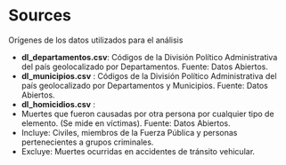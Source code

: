 # Sources
Orígenes de los datos utilizados para el análisis

- **dl_departamentos.csv**: Códigos de la División Político Administrativa del país geolocalizado por Departamentos. Fuente: Datos Abiertos.
- **dl_municipios.csv** : Códigos de la División Político Administrativa del país geolocalizado por Departamentos y Municipios. Fuente: Datos Abiertos.
- **dl_homicidios.csv** :
- Muertes que fueron causadas por otra persona por cualquier tipo de elemento. (Se mide en víctimas). Fuente: Datos Abiertos.
- Incluye: Civiles, miembros de la Fuerza Pública y personas pertenecientes a grupos criminales.
- Excluye: Muertes ocurridas en accidentes de tránsito vehicular.
